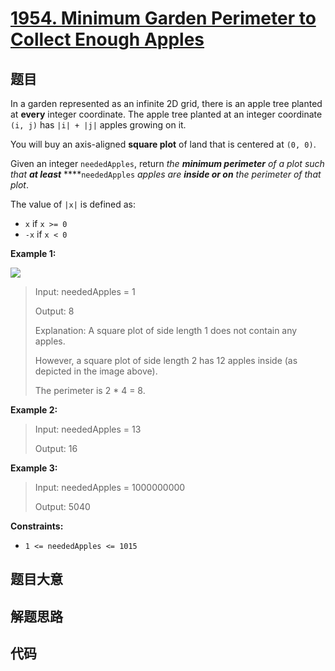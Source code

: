 # [1954. Minimum Garden Perimeter to Collect Enough Apples](https://leetcode.com/problems/minimum-garden-perimeter-to-collect-enough-apples/)

## 题目

In a garden represented as an infinite 2D grid, there is an apple tree planted
at **every** integer coordinate. The apple tree planted at an integer
coordinate `(i, j)` has `|i| + |j|` apples growing on it.

You will buy an axis-aligned **square plot** of land that is centered at `(0,
0)`.

Given an integer `neededApples`, return _the **minimum perimeter** of a plot
such that **at least**_ ****`neededApples` _apples are **inside or on** the
perimeter of that plot_.

The value of `|x|` is defined as:

  * `x` if `x >= 0`
  * `-x` if `x < 0`



**Example 1:**

![](https://assets.leetcode.com/uploads/2019/08/30/1527_example_1_2.png)

> Input: neededApples = 1
> 
> Output: 8
> 
> Explanation: A square plot of side length 1 does not contain any apples.
> 
> However, a square plot of side length 2 has 12 apples inside (as depicted in the image above).
> 
> The perimeter is 2 * 4 = 8.

**Example 2:**

> Input: neededApples = 13
> 
> Output: 16

**Example 3:**

> Input: neededApples = 1000000000
> 
> Output: 5040

**Constraints:**

  * `1 <= neededApples <= 1015`


## 题目大意

## 解题思路

## 代码

```javascript

```


